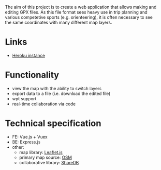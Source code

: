 The aim of this project is to create a web application that allows making and editing GPX files. As this file format sees heavy use in trip planning and various competetive sports (e.g. orienteering), it is often necessary to see the same coordinates with many different map layers.

# Links
- [Heroku instance](https://gpx-editor.herokuapp.com/)

# Functionality
- view the map with the ability to switch layers
- export data to a file (i.e. download the edited file)
- wpt support
- real-time collaboration via code

# Technical specification
- FE: Vue.js + Vuex
- BE: Express.js
- other:
	- map library: [Leaflet.js](https://leafletjs.com/index.html)
	- primary map source: [OSM](https://www.openstreetmap.org/)
	- collaborative library: [ShareDB](https://share.github.io/sharedb/)
